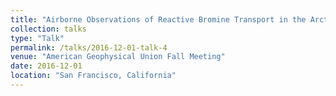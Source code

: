 ```yaml
---
title: "Airborne Observations of Reactive Bromine Transport in the Arctic"
collection: talks
type: "Talk"
permalink: /talks/2016-12-01-talk-4
venue: "American Geophysical Union Fall Meeting"
date: 2016-12-01
location: "San Francisco, California"
---
```

